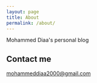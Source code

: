 ```yaml
---
layout: page
title: About
permalink: /about/
---
```


Mohammed Diaa's personal blog

## Contact me

[mohammeddiaa2000@gmail.com](mailto:mohammeddiaa2000@gmail.com)